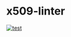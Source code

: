 # x509-linter

[![test](https://github.com/PeculiarVentures/x509-linter/actions/workflows/test.yml/badge.svg)](https://github.com/PeculiarVentures/x509-linter/actions/workflows/test.yml)